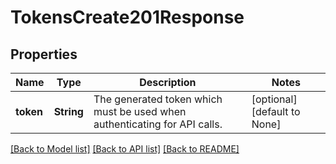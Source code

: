 # TokensCreate201Response

## Properties
Name | Type | Description | Notes
------------ | ------------- | ------------- | -------------
**token** | **String** | The generated token which must be used when authenticating for API calls. | [optional] [default to None]

[[Back to Model list]](../README.md#documentation-for-models) [[Back to API list]](../README.md#documentation-for-api-endpoints) [[Back to README]](../README.md)



